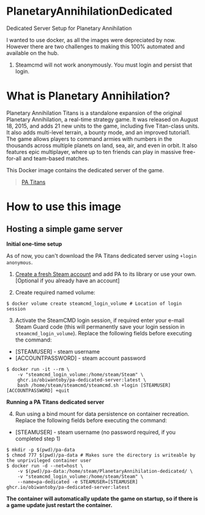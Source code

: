 # PlanetaryAnnihilationDedicated
Dedicated Server Setup for Planetary Annihilation

I wanted to use docker, as all the images were depreciated by now. However there are two challenges to making this 100% automated and available on the hub.

1. Steamcmd will not work anonymously. You must login and persist that login.


# What is Planetary Annihilation?
Planetary Annihilation Titans is a standalone expansion of the original Planetary Annihilation, a real-time strategy game. It was released on August 18, 2015, and adds 21 new units to the game, including five Titan-class units. It also adds multi-level terrain, a bounty mode, and an improved tutorial1. The game allows players to command armies with numbers in the thousands across multiple planets on land, sea, air, and even in orbit. It also features epic multiplayer, where up to ten friends can play in massive free-for-all and team-based matches.

This Docker image contains the dedicated server of the game.

>  [PA Titans]([Title](https://store.steampowered.com/app/386070/Planetary_Annihilation_TITANS/))

# How to use this image
## Hosting a simple game server

**Initial one-time setup**

As of now, you can't download the PA Titans dedicated server using `+login anonymous`.

1. [Create a fresh Steam account](https://store.steampowered.com/join/) and add PA to its library or use your own. [Optional if you already have an account]<br/> 

2. Create required named volume:
```console
$ docker volume create steamcmd_login_volume # Location of login session
```

3. Activate the SteamCMD login session, if required enter your e-mail Steam Guard code (this will permanently save your login session in `steamcmd_login_volume`). Replace the following fields before executing the command:
- [STEAMUSER] - steam username
- [ACCOUNTPASSWORD] - steam account password
```console
$ docker run -it --rm \
    -v "steamcmd_login_volume:/home/steam/Steam" \
    ghcr.io/obiwantoby/pa-dedicated-server:latest \
    bash /home/steam/steamcmd/steamcmd.sh +login [STEAMUSER] [ACCOUNTPASSWORD] +quit
```

**Running a PA Titans dedicated server**

4. Run using a bind mount for data persistence on container recreation. Replace the following fields before executing the command:
- [STEAMUSER] - steam username (no password required, if you completed step 1)
```console
$ mkdir -p $(pwd)/pa-data
$ chmod 777 $(pwd)/pa-data # Makes sure the directory is writeable by the unprivileged container user
$ docker run -d --net=host \
    -v $(pwd)/pa-data:/home/steam/PlanetaryAnnihilation-dedicated/ \
    -v "steamcmd_login_volume:/home/steam/Steam" \
    --name=pa-dedicated -e STEAMUSER=[STEAMUSER] ghcr.io/obiwantoby/pa-dedicated-server:latest
```

**The container will automatically update the game on startup, so if there is a game update just restart the container.**
